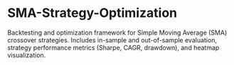 # SMA-Strategy-Optimization
Backtesting and optimization framework for Simple Moving Average (SMA) crossover strategies. Includes in-sample and out-of-sample evaluation, strategy performance metrics (Sharpe, CAGR, drawdown), and heatmap visualization.
